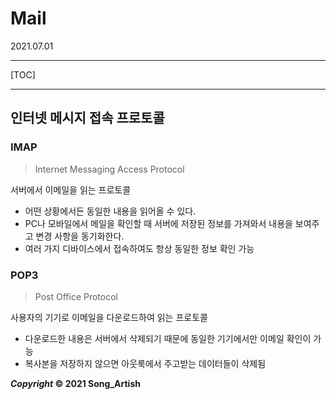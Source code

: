 # Mail

2021.07.01

---

[TOC]

---



## 인터넷 메시지 접속 프로토콜

### IMAP

> Internet Messaging Access Protocol

서버에서 이메일을 읽는 프로토콜

- 어떤 상황에서든 동일한 내용을 읽어올 수 있다.
- PC나 모바일에서 메일을 확인할 때 서버에 저장된 정보를 가져와서 내용을 보여주고 변경 사항을 동기화한다.
- 여러 가지 디바이스에서 접속하여도 항상 동일한 정보 확인 가능

### POP3

> Post Office Protocol

사용자의 기기로 이메일을 다운로드하여 읽는 프로토콜

- 다운로드한 내용은 서버에서 삭제되기 때문에 동일한 기기에서만 이메일 확인이 가능
- 복사본을 저장하지 않으면 아웃룩에서 주고받는 데이터들이 삭제됨



***Copyright* © 2021 Song_Artish**
